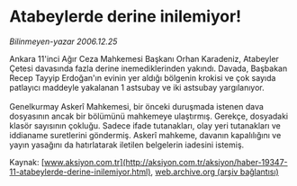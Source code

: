 # Atabeylerde derine inilemiyor!

*Bilinmeyen-yazar 2006.12.25*

<font class="agenda2NewsSpot">
 Ankara 11'inci Ağır Ceza Mahkemesi Başkanı Orhan Karadeniz, Atabeyler Çetesi davasında fazla derine inemediklerinden yakındı.
</font>
<font class="newsDetail">
 Davada, Başbakan Recep Tayyip Erdoğan'ın evinin yer aldığı bölgenin krokisi ve çok sayıda patlayıcı maddeyle yakalanan 1 astsubay ve iki astsubay yargılanıyor.
 <br/>
 <br/>
 Genelkurmay Askerî Mahkemesi, bir önceki duruşmada istenen dava dosyasının ancak bir bölümünü mahkemeye ulaştırmış. Gerekçe, dosyadaki klasör sayısının çokluğu. Sadece ifade tutanakları, olay yeri tutanakları ve iddianame suretlerini göndermiş. Askerî mahkeme, davanın kapalılığını ve yayın yasağını da hatırlatarak iletilen belgelerin iadesini istemiş.
</font>

Kaynak: [www.aksiyon.com.tr](http://aksiyon.com.tr/aksiyon/haber-19347-11-atabeylerde-derine-inilemiyor.html), [web.archive.org (arşiv bağlantısı)](http://web.archive.org/web/20101210201136/http://aksiyon.com.tr/aksiyon/haber-19347-11-atabeylerde-derine-inilemiyor.html)
